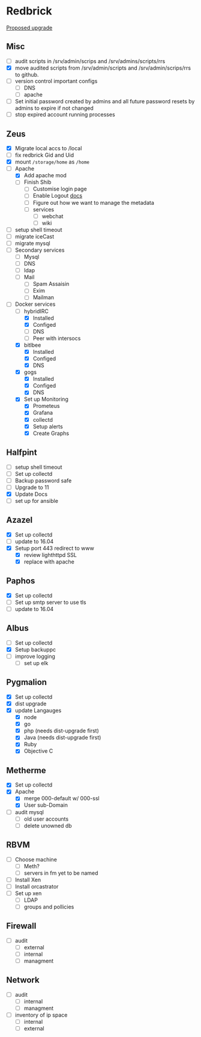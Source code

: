 # Redbrick

[Proposed upgrade](https://www.redbrick.dcu.ie/~d_fens/pub/prop.pdf)

## Misc

- [ ] audit scripts in /srv/admin/scrips and /srv/admins/scripts/rrs
- [x] move audited scripts from /srv/admin/scripts and /srv/admin/scrips/rrs to github.
- [ ] version control important configs
    - [ ] DNS
    - [ ] apache
- [ ] Set initial password created by admins and all future password resets by admins
  to expire if not changed
- [ ] stop expired account running processes

## Zeus

- [x] Migrate local accs to /local
- [ ] fix redbrick Gid and Uid
- [x] mount `/storage/home` as `/home`
- [ ] Apache
    - [x] Add apache mod
    - [ ] Finish Shib
        - [ ] Customise login page
        - [ ] Enable Logout [docs](https://wiki.shibboleth.net/confluence/display/IDP30/LogoutConfiguration)
        - [ ] Figure out how we want to manage the metadata
        - [ ] services
            - [ ] webchat
            - [ ] wiki
- [ ] setup shell timeout
- [ ] migrate iceCast
- [ ] migrate mysql
- [ ] Secondary services
    - [ ] Mysql
    - [ ] DNS
    - [ ] ldap
    - [ ] Mail
        - [ ] Spam Assaisin
        - [ ] Exim
        - [ ] Mailman
- [ ] Docker services
    - [ ] hybridIRC
        - [x] Installed
        - [x] Configed
        - [ ] DNS
        - [ ] Peer with intersocs
    - [x] bitlbee
        - [x] Installed
        - [x] Configed
        - [x] DNS
    - [x] gogs
        - [x] Installed
        - [x] Configed
        - [x] DNS
    - [x] Set up Monitoring
        - [x] Prometeus
        - [x] Grafana
        - [x] collectd
        - [x] Setup alerts
        - [x] Create Graphs

## Halfpint

- [ ] setup shell timeout
- [ ] Set up collectd
- [ ] Backup password safe
- [ ] Upgrade to 11
- [x] Update Docs
- [ ] set up for ansible

## Azazel

- [x] Set up collectd
- [ ] update to 16.04
- [x] Setup port 443 redirect to www
    - [x] review lighthttpd SSL
    - [x] replace with apache

## Paphos

- [x] Set up collectd
- [ ] Set up smtp server to use tls
- [ ] update to 16.04

## Albus

- [ ] Set up collectd
- [x] Setup backuppc
- [ ] improve logging
    - [ ] set up elk

## Pygmalion

- [x] Set up collectd
- [X] dist upgrade
- [X] update Langauges
    - [X] node
    - [X] go
    - [X] php (needs dist-upgrade first)
    - [X] Java (needs dist-upgrade first)
    - [X] Ruby
    - [X] Objective C

## Metherme

- [x] Set up collectd
- [X] Apache
    - [X] merge 000-default w/ 000-ssl
    - [X] User sub-Domain
- [ ] audit mysql
    - [ ] old user accounts
    - [ ] delete unowned db

## RBVM

- [ ] Choose machine
    - [ ] Meth?
    - [ ] servers in fm yet to be named
- [ ] Install Xen
- [ ] Install orcastrator
- [ ] Set up xen
    - [ ] LDAP
    - [ ] groups and pollicies

## Firewall

- [ ] audit
    - [ ] external
    - [ ] internal
    - [ ] managment

## Network

- [ ] audit
    - [ ] internal
    - [ ] managment
- [ ] inventory of ip space
    - [ ] internal
    - [ ] external
